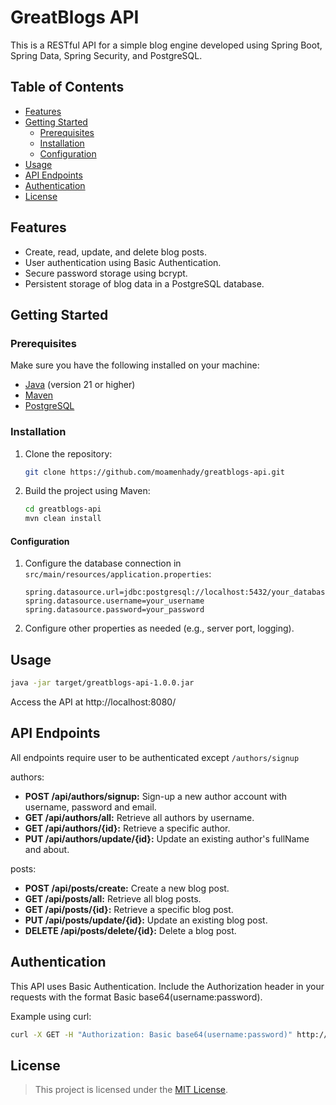 # GreatBlogs API

This is a RESTful API for a simple blog engine developed using Spring Boot, Spring Data, Spring Security, and PostgreSQL.

## Table of Contents

- [Features](#features)
- [Getting Started](#getting-started)
  - [Prerequisites](#prerequisites)
  - [Installation](#installation)
  - [Configuration](#configuration)
- [Usage](#usage)
- [API Endpoints](#api-endpoints)
- [Authentication](#authentication)
- [License](#license)

## Features

- Create, read, update, and delete blog posts.
- User authentication using Basic Authentication.
- Secure password storage using bcrypt.
- Persistent storage of blog data in a PostgreSQL database.

## Getting Started

### Prerequisites

Make sure you have the following installed on your machine:

- [Java](https://www.oracle.com/java/technologies/javase-downloads.html) (version 21 or higher)
- [Maven](https://maven.apache.org/download.cgi)
- [PostgreSQL](https://www.postgresql.org/download/)

### Installation

1. Clone the repository:

   ```bash
   git clone https://github.com/moamenhady/greatblogs-api.git
   ```
   
2. Build the project using Maven:

   ```bash
   cd greatblogs-api
   mvn clean install
   ```

#### Configuration

1. Configure the database connection in `src/main/resources/application.properties`:

   ```properties
   spring.datasource.url=jdbc:postgresql://localhost:5432/your_database
   spring.datasource.username=your_username
   spring.datasource.password=your_password
   ```
   
2. Configure other properties as needed (e.g., server port, logging).

## Usage

```bash
java -jar target/greatblogs-api-1.0.0.jar
```

Access the API at http://localhost:8080/

## API Endpoints

All endpoints require user to be authenticated except `/authors/signup`

authors:

- **POST /api/authors/signup:** Sign-up a new author account with username, password and email.
- **GET /api/authors/all:** Retrieve all authors by username.
- **GET /api/authors/{id}:** Retrieve a specific author.
- **PUT /api/authors/update/{id}:** Update an existing author's fullName and about.

posts:

- **POST /api/posts/create:** Create a new blog post.
- **GET /api/posts/all:** Retrieve all blog posts.
- **GET /api/posts/{id}:** Retrieve a specific blog post.
- **PUT /api/posts/update/{id}:** Update an existing blog post.
- **DELETE /api/posts/delete/{id}:** Delete a blog post.

## Authentication

This API uses Basic Authentication. Include the Authorization header in your requests with the format Basic base64(username:password).

Example using curl:

```bash
curl -X GET -H "Authorization: Basic base64(username:password)" http://localhost:8080/authors/all
```

## License

> This project is licensed under the [MIT License](LICENSE).
